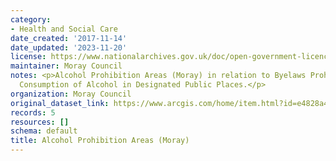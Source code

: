 ```yaml
---
category:
- Health and Social Care
date_created: '2017-11-14'
date_updated: '2023-11-20'
license: https://www.nationalarchives.gov.uk/doc/open-government-licence/version/3/
maintainer: Moray Council
notes: <p>Alcohol Prohibition Areas (Moray) in relation to Byelaws Prohibiting the
  Consumption of Alcohol in Designated Public Places.</p>
organization: Moray Council
original_dataset_link: https://www.arcgis.com/home/item.html?id=e4828a4acfb846b9a2c3eee19058acba
records: 5
resources: []
schema: default
title: Alcohol Prohibition Areas (Moray)
---
```

